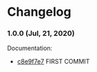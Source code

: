 # Changelog

### 1.0.0 (Jul, 21, 2020)

Documentation:
- [c8e9f7e7](https://github.com/mahsumurebe/dockerize-bitcoin-core/commit/c8e9f7e7) FIRST COMMIT
